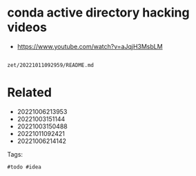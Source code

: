 # conda active directory hacking videos

- https://www.youtube.com/watch?v=aJqjH3MsbLM

```
```

` zet/20221011092959/README.md `

# Related

- 20221006213953
- 20221003151144
- 20221003150488
- 20221011092421
- 20221006214142

Tags:

    #todo #idea
